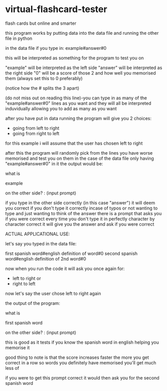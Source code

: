 # virtual-flashcard-tester
flash cards but online and smarter

this program works by putting data into the data file and running the other file in python

in the data file if you type in:
example#answer#0

this will be interpreted as something for the program to test you on

"example" will be interpreted as the left side
"answer" will be interpreted as the right side
"0" will be a score of those 2 and how well you memorised them (always set this to 0 preferably)

(notice how the # splits the 3 apart)

(do not miss out on reading this line)-you can type in as many of the "example#answer#0" lines as you want and they will all be interpreted induvidually allowing you to add as many as you want

after you have put in data running the program will give you 2 choices:
- going from left to right
- going from right to left

for this example i will assume that the user has chosen left to right

after this the program will randomly pick from the lines you have worse memorised and test you on them
in the case of the data file only having "example#answer#0" in it the output would be:

what is

example

on the other side?
: (input prompt)

if you type in the other side correctly (in this case "answer") it will deem you correct 
if you don't type it correctly incase of typos or not wanting to type and just wanting to think of the answer there is a prompt that asks you if you were correct
every time you don't type it in perfectly character by character correct it will give you the answer and ask if you were correct

ACTUAL APPLICATIONAL USE:

let's say you typed in the data file:

first spanish word#english definition of word#0
second spanish word#english definition of 2nd word#0



now when you run the code it will ask you once again for:
- left to right
or
- right to left

now let's say the user chose left to right again

the output of the program:

what is

first spanish word

on the other side?
: (input prompt)



this is good as it tests if you know the spanish word in english helping you memorise it

good thing to note is that the score increases faster the more you get correct in a row so words you definitely have memorised you'll get much less of

if you were to get this prompt correct it would then ask you for the second spanish word
